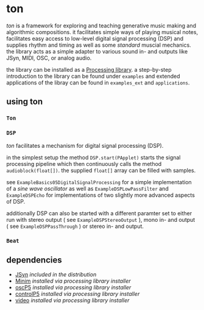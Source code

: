# ton

*ton* is a framework for exploring and teaching generative music making and algorithmic compositions. it facilitates simple ways of playing musical notes, facilitates easy access to low-level digital signal processing (DSP) and supplies rhythm and timing as well as some *standard* muscial mechanics. the library acts as a simple adapter to various sound in- and outputs like JSyn, MIDI, OSC, or analog audio.

the library can be installed as a [Processing library](https://processing.org/reference/libraries/). a step-by-step introduction to the library can be found under `examples` and extended applications of the libray can be found in `examples_ext` and `applications`.

## using ton

### `Ton`

### `DSP`

*ton* facilitates a mechanism for digital signal processing (DSP).

in the simplest setup the method `DSP.start(PApplet)` starts the signal processing pipeline which then continuously calls the method `audioblock(float[])`. the supplied `float[]` array can be filled with samples.

see `ExampleBasics05DigitalSignalProcessing` for a simple implementation of a *sine wave oscillator* as well as `ExampleDSPLowPassFilter` and `ExampleDSPEcho` for implementations of two slightly more advanced aspects of DSP.

additionally DSP can also be started with a different paramter set to either run with stereo output ( see `ExampleDSPStereoOutput` ), mono in- and output ( see `ExampleDSPPassThrough` ) or stereo in- and output.

### `Beat`

## dependencies

- [JSyn](https://github.com/philburk/jsyn/) *included in the distribution*
- [Minim](http://code.compartmental.net/tools/minim/) *installed via processing library installer*
- [oscP5](http://sojamo.de/code/) *installed via processing library installer*
- [controlP5](http://sojamo.de/code/) *installed via processing library installer*
- [video](https://processing.org/reference/libraries/video/) *installed via processing library installer* 
